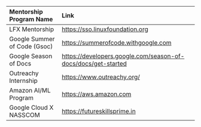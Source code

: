 |Mentorship Program Name | Link|
|:-----------------------|:----|
|LFX Mentorship| https://sso.linuxfoundation.org|
|Google Summer of Code (Gsoc)|https://summerofcode.withgoogle.com|
|Google Season of Docs|https://developers.google.com/season-of-docs/docs/get-started|
|Outreachy Internship|https://www.outreachy.org/|
|Amazon AI/ML Program|https://aws.amazon.com
|Google Cloud X NASSCOM|https://futureskillsprime.in|
